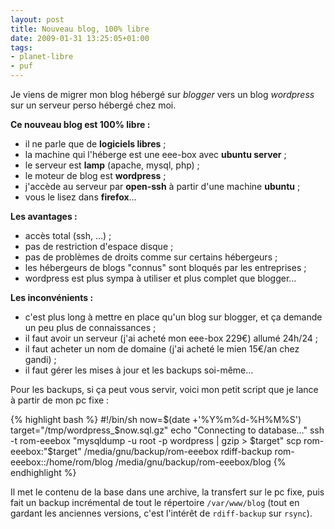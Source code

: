 ```yaml
---
layout: post
title: Nouveau blog, 100% libre
date: 2009-01-31 13:25:05+01:00
tags:
- planet-libre
- puf
---
```


Je viens de migrer mon blog hébergé sur _blogger_ vers un blog _wordpress_ sur
un serveur perso hébergé chez moi.

**Ce nouveau blog est 100% libre :**

  * il ne parle que de **logiciels libres** ;
  * la machine qui l'héberge est une eee-box avec **ubuntu server** ;
  * le serveur est **lamp** (apache, mysql, php) ;
  * le moteur de blog est **wordpress** ;
  * j'accède au serveur par **open-ssh** à partir d'une machine **ubuntu** ;
  * vous le lisez dans **firefox**…


**Les avantages :**

  * accès total (ssh, …) ;
  * pas de restriction d'espace disque ;
  * pas de problèmes de droits comme sur certains hébergeurs ;
  * les hébergeurs de blogs "connus" sont bloqués par les entreprises ;
  * wordpress est plus sympa à utiliser et plus complet que blogger…


**Les inconvénients :**

  * c'est plus long à mettre en place qu'un blog sur blogger, et ça demande un
    peu plus de connaissances ;
  * il faut avoir un serveur (j'ai acheté mon eee-box 229€) allumé 24h/24 ;
  * il faut acheter un nom de domaine (j'ai acheté le mien 15€/an chez gandi) ;
  * il faut gérer les mises à jour et les backups soi-même…


Pour les backups, si ça peut vous servir, voici mon petit script que je lance à
partir de mon pc fixe :

{% highlight bash %}
#!/bin/sh
now=$(date +'%Y%m%d-%H%M%S')
target="/tmp/wordpress_$now.sql.gz"
echo "Connecting to database..."
ssh -t rom-eeebox "mysqldump -u root -p wordpress | gzip > $target"
scp rom-eeebox:"$target" /media/gnu/backup/rom-eeebox
rdiff-backup rom-eeebox::/home/rom/blog /media/gnu/backup/rom-eeebox/blog
{% endhighlight %}


Il met le contenu de la base dans une archive, la transfert sur le pc fixe, puis
fait un backup incrémental de tout le répertoire `/var/www/blog` (tout en
gardant les anciennes versions, c'est l'intérêt de `rdiff-backup` sur `rsync`).

